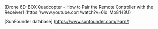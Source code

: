[Drone 6D-BOX Quadcopter - How to Pair the Remote Controller with the Receiver] (https://www.youtube.com/watch?v=6io_Mo8rH3U)

[SunFounder database] (https://www.sunfounder.com/learn/)
